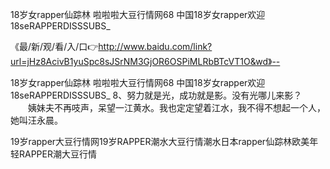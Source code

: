 18岁女rapper仙踪林
啦啦啦大豆行情网68
中国18岁女rapper欢迎
18seRAPPERDISSSUBS_


《最/新/观/看/入/口👉http://www.baidu.com/link?url=jHz8AcivB1yuSpc8sJSrNM3GjOR6OSPiMLRbBTcVT1O&wd》--

18岁女rapper仙踪林
啦啦啦大豆行情网68
中国18岁女rapper欢迎
18seRAPPERDISSSUBS_
	8、努力就是光，成功就是影。没有光哪儿来影？
　　姨妹夫不再吱声，呆望一江黄水。我也定定望着江水，我不得不想起一个人，她叫汪永晨。





19岁rapper大豆行情网19岁RAPPER潮水大豆行情潮水日本rapper仙踪林欧美年轻RAPPER潮大豆行情
